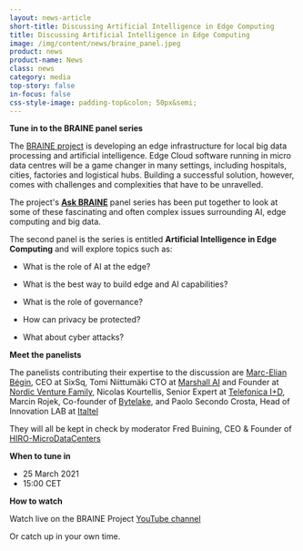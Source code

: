 ```yaml
---
layout: news-article
short-title: Discussing Artificial Intelligence in Edge Computing  
title: Discussing Artificial Intelligence in Edge Computing  
image: /img/content/news/braine_panel.jpeg
product: news
product-name: News
class: news
category: media
top-story: false
in-focus: false
css-style-image: padding-top&colon; 50px&semi;
---
```


**Tune in to the BRAINE panel series**

The [BRAINE project](https://www.braine-project.eu/) is developing an edge infrastructure for local big data processing and artificial intelligence. Edge Cloud software running in micro data centres will be a game changer in many settings, including hospitals, cities, factories and logistical hubs. Building a successful solution, however, comes with challenges and complexities that have to be unravelled. 

The project's **[Ask BRAINE](https://www.youtube.com/playlist?list=PL9i1A21WUkxj9Epo-WA3KFP_SUwu9_H6S)** panel series has been put together to look at some of these fascinating and often complex issues surrounding AI, edge computing and big data. 

The second panel is the series is entitled **Artificial Intelligence in Edge Computing** and will explore topics such as:

- What is the role of AI at the edge?

- What is the best way to build edge and AI capabilities?

- What is the role of governance?

- How can privacy be protected?

- What about cyber attacks?


**Meet the panelists**

The panelists contributing their expertise to the discussion are [Marc-Elian Bégin](), CEO at SixSq, Tomi Niittumäki CTO at [Marshall AI](https://marshallai.com/) and Founder at [Nordic Venture Family](https://www.nordicventurefamily.com/), Nicolas Kourtellis, Senior Expert at [Telefonica I+D](https://www.telefonica.com/en/home), Marcin Rojek, Co-founder of [Bytelake](https://www.bytelake.com/en/), and Paolo Secondo Crosta, Head of Innovation LAB at [Italtel](https://www.italtel.com/) 

They will all be kept in check by moderator Fred Buining, CEO & Founder of [HIRO-MicroDataCenters](http://hiro-microdatacenters.nl/)



**When to tune in**

- 25 March 2021
- 15:00 CET




**How to watch**

Watch live on the BRAINE Project [YouTube channel](https://www.youtube.com/watch?v=qp_vkrT2TIo)

Or catch up in your own time. 


